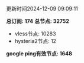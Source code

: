 更新时间2024-12-09 09:09:11

**总订阅: 174**
**总节点: 32752**
- vless节点: 10283
- hysteria2节点: 12

**google ping有效节点: 1648**
